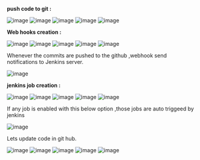 **push code to git :**

![image](https://user-images.githubusercontent.com/107674435/178130975-b4b401cc-926a-4869-a030-1a005f18bfc0.png)
![image](https://user-images.githubusercontent.com/107674435/178130978-31891f15-4072-44c8-b6b8-0ad44cbe60e0.png)
![image](https://user-images.githubusercontent.com/107674435/178130983-492d4404-117e-4042-8a5d-bf83e9474be2.png)
![image](https://user-images.githubusercontent.com/107674435/178130989-e46450c1-5f84-404f-96f4-3125513147ab.png)
![image](https://user-images.githubusercontent.com/107674435/178130992-8c05b06e-d8e1-4a16-a3c9-fc03a073e87b.png)


**Web hooks creation :**

![image](https://user-images.githubusercontent.com/107674435/178129413-69d4af34-a8a2-40ae-add2-cad4f78bef89.png)
![image](https://user-images.githubusercontent.com/107674435/178129444-1f436474-2e66-4315-878a-f109da7a8179.png)
![image](https://user-images.githubusercontent.com/107674435/178129738-ef88b277-9f6e-42ed-bda0-35337f64562b.png)
![image](https://user-images.githubusercontent.com/107674435/178129746-c30abbe0-d472-4151-b589-62152d46be4e.png)
![image](https://user-images.githubusercontent.com/107674435/178129752-13e7ad7b-f3df-41d1-8e1e-bd7fc8fb2154.png)

Whenever the commits are pushed to the github ,webhook send notifications to Jenkins server.

![image](https://user-images.githubusercontent.com/107674435/178130587-5b361456-9d1b-4e36-904c-5868617f551f.png)

**jenkins job creation :**

![image](https://user-images.githubusercontent.com/107674435/178130923-136c2642-622b-4b4c-910e-35b759559767.png)
![image](https://user-images.githubusercontent.com/107674435/178130951-fa2af281-9c4d-423e-89fd-a7c2ca776c58.png)
![image](https://user-images.githubusercontent.com/107674435/178131624-543ee260-39c7-4d32-91f1-c70fa4d4fb9b.png)
![image](https://user-images.githubusercontent.com/107674435/178131626-43cedd57-a937-4c9b-a100-63b5c10c4543.png)
![image](https://user-images.githubusercontent.com/107674435/178131629-c90ca574-bc78-492a-a850-ab39a750258d.png)

If any job is enabled with this below option ,those jobs are auto triggeed by jenkins

![image](https://user-images.githubusercontent.com/107674435/178131632-c3fe5e8b-da51-4a47-bb70-de47e85ba4e8.png)

Lets update code in git hub.

![image](https://user-images.githubusercontent.com/107674435/178131637-d3115496-3574-4c1b-be5c-b76055f26c51.png)
![image](https://user-images.githubusercontent.com/107674435/178131642-7a24edf3-0cc3-48be-be30-4c3d3255c8f8.png)
![image](https://user-images.githubusercontent.com/107674435/178131646-5054f5de-feef-4e60-b3bc-3251e370fae8.png)
![image](https://user-images.githubusercontent.com/107674435/178131650-654be113-d19b-40c0-8619-af011efaa511.png)
![image](https://user-images.githubusercontent.com/107674435/178131661-91f39553-524e-43c7-8425-acaa2d6e6bf2.png)



